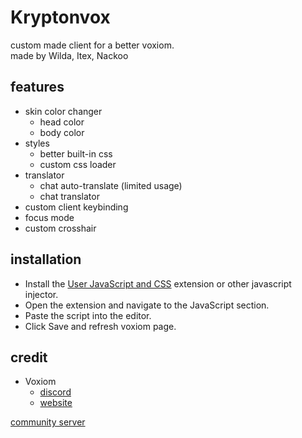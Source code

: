# Kryptonvox

custom made client for a better voxiom.<br>
made by Wilda, Itex, Nackoo

## features
- skin color changer
  - head color
  - body color
- styles
  - better built-in css
  - custom css loader
- translator
  - chat auto-translate (limited usage)
  - chat translator
- custom client keybinding 
- focus mode 
- custom crosshair

## installation 
- Install the [User JavaScript and CSS](https://chromewebstore.google.com/detail/user-javascript-and-css/nbhcbdghjpllgmfilhnhkllmkecfmpld?hl=en) extension or other javascript injector.
- Open the extension and navigate to the JavaScript section.
- Paste the script into the editor.
- Click Save and refresh voxiom page.

## credit
- Voxiom
  - [discord](https://discord.gg/YExechPavq)
  - [website](https://voxiom.io)

[community server](https://discord.gg/WxGZwXqYuW)
